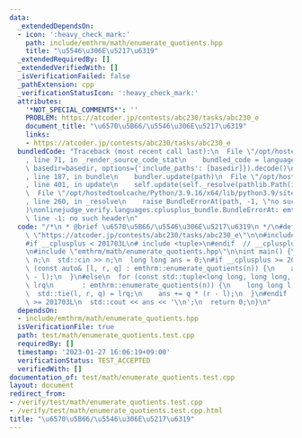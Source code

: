 ```yaml
---
data:
  _extendedDependsOn:
  - icon: ':heavy_check_mark:'
    path: include/emthrm/math/enumerate_quotients.hpp
    title: "\u5546\u306E\u5217\u6319"
  _extendedRequiredBy: []
  _extendedVerifiedWith: []
  _isVerificationFailed: false
  _pathExtension: cpp
  _verificationStatusIcon: ':heavy_check_mark:'
  attributes:
    '*NOT_SPECIAL_COMMENTS*': ''
    PROBLEM: https://atcoder.jp/contests/abc230/tasks/abc230_e
    document_title: "\u6570\u5B66/\u5546\u306E\u5217\u6319"
    links:
    - https://atcoder.jp/contests/abc230/tasks/abc230_e
  bundledCode: "Traceback (most recent call last):\n  File \"/opt/hostedtoolcache/Python/3.9.16/x64/lib/python3.9/site-packages/onlinejudge_verify/documentation/build.py\"\
    , line 71, in _render_source_code_stat\n    bundled_code = language.bundle(stat.path,\
    \ basedir=basedir, options={'include_paths': [basedir]}).decode()\n  File \"/opt/hostedtoolcache/Python/3.9.16/x64/lib/python3.9/site-packages/onlinejudge_verify/languages/cplusplus.py\"\
    , line 187, in bundle\n    bundler.update(path)\n  File \"/opt/hostedtoolcache/Python/3.9.16/x64/lib/python3.9/site-packages/onlinejudge_verify/languages/cplusplus_bundle.py\"\
    , line 401, in update\n    self.update(self._resolve(pathlib.Path(included), included_from=path))\n\
    \  File \"/opt/hostedtoolcache/Python/3.9.16/x64/lib/python3.9/site-packages/onlinejudge_verify/languages/cplusplus_bundle.py\"\
    , line 260, in _resolve\n    raise BundleErrorAt(path, -1, \"no such header\"\
    )\nonlinejudge_verify.languages.cplusplus_bundle.BundleErrorAt: emthrm/math/enumerate_quotients.hpp:\
    \ line -1: no such header\n"
  code: "/*\n * @brief \u6570\u5B66/\u5546\u306E\u5217\u6319\n */\n#define PROBLEM\
    \ \"https://atcoder.jp/contests/abc230/tasks/abc230_e\"\n\n#include <iostream>\n\
    #if __cplusplus < 201703L\n# include <tuple>\n#endif  // __cplusplus < 201703L\n\
    \n#include \"emthrm/math/enumerate_quotients.hpp\"\n\nint main() {\n  long long\
    \ n;\n  std::cin >> n;\n  long long ans = 0;\n#if __cplusplus >= 201703L\n  for\
    \ (const auto& [l, r, q] : emthrm::enumerate_quotients(n)) {\n    ans += q * (r\
    \ - l);\n  }\n#else\n  for (const std::tuple<long long, long long, long long>&\
    \ lrq\n       : emthrm::enumerate_quotients(n)) {\n    long long l, r, q;\n  \
    \  std::tie(l, r, q) = lrq;\n    ans += q * (r - l);\n  }\n#endif  // __cplusplus\
    \ >= 201703L\n  std::cout << ans << '\\n';\n  return 0;\n}\n"
  dependsOn:
  - include/emthrm/math/enumerate_quotients.hpp
  isVerificationFile: true
  path: test/math/enumerate_quotients.test.cpp
  requiredBy: []
  timestamp: '2023-01-27 16:06:19+09:00'
  verificationStatus: TEST_ACCEPTED
  verifiedWith: []
documentation_of: test/math/enumerate_quotients.test.cpp
layout: document
redirect_from:
- /verify/test/math/enumerate_quotients.test.cpp
- /verify/test/math/enumerate_quotients.test.cpp.html
title: "\u6570\u5B66/\u5546\u306E\u5217\u6319"
---
```

